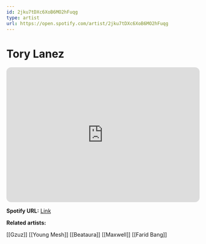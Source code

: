 ```yaml
---
id: 2jku7tDXc6XoB6MO2hFuqg
type: artist
url: https://open.spotify.com/artist/2jku7tDXc6XoB6MO2hFuqg
---
```

# Tory Lanez

<iframe style="border-radius:12px" src="https://open.spotify.com/embed/artist/2jku7tDXc6XoB6MO2hFuqg" width="100%" height="352" frameBorder="0" allowfullscreen="" allow="autoplay; clipboard-write; encrypted-media; fullscreen; picture-in-picture" loading="lazy"></iframe>

**Spotify URL:** [Link](https://open.spotify.com/artist/2jku7tDXc6XoB6MO2hFuqg)

**Related artists:**

[[Gzuz]]
[[Young Mesh]]
[[Beataura]]
[[Maxwell]]
[[Farid Bang]]
